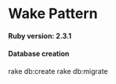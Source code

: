 # Wake Pattern

#### Ruby version: 2.3.1

<!-- #### System dependencies

#### Configuration -->

#### Database creation
rake db:create
rake db:migrate

<!-- #### Database initialization

#### How to run the test suite

#### Services (job queues, cache servers, search engines, etc.)

#### Deployment instructions -->

